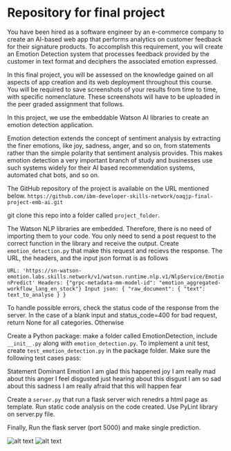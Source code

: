 # Repository for final project

You have been hired as a software engineer by an e-commerce company to create an AI-based web app that performs analytics on customer feedback for their signature products. To accomplish this requirement, you will create an Emotion Detection system that processes feedback provided by the customer in text format and deciphers the associated emotion expressed.

In this final project, you will be assessed on the knowledge gained on all aspects of app creation and its web deployment throughout this course. You will be required to save screenshots of your results from time to time, with specific nomenclature. These screenshots will have to be uploaded in the peer graded assignment that follows.

In this project, we use the embeddable Watson AI libraries to create an emotion detection application.

Emotion detection extends the concept of sentiment analysis by extracting the finer emotions, like joy, sadness, anger, and so on, from statements rather than the simple polarity that sentiment analysis provides. This makes emotion detection a very important branch of study and businesses use such systems widely for their AI based recommendation systems, automated chat bots, and so on.

The GitHub repository of the project is available on the URL mentioned below.
`https://github.com/ibm-developer-skills-network/oaqjp-final-project-emb-ai.git`

git clone this repo into a folder called `project_folder`.

 The Watson NLP libraries are embedded. Therefore, there is no need of importing them to your code. You only need to send a post request to the correct function in the library and receive the output. 
 Create `emotion_detection.py` that make this request and recievs the response. The URL, the headers, and the input json format is as follows

 `URL: 'https://sn-watson-emotion.labs.skills.network/v1/watson.runtime.nlp.v1/NlpService/EmotionPredict'
Headers: {"grpc-metadata-mm-model-id": "emotion_aggregated-workflow_lang_en_stock"}
Input json: { "raw_document": { "text": text_to_analyse } }`
 
 
 To handle possible errors, check the status code of the response from the server. In the case of a blank input and status_code=400 for bad request, return None for all categories. Otherwise 




 Create a Python package: make a folder called EmotionDetection, include `__init__.py` along with `emotion_detection.py`. To implement a unit test, create `test_emotion_detection.py` in the package folder. Make sure the following test cases pass:

 Statement	                               Dominant Emotion
I am glad this happened	                          joy
I am really mad about this	                      anger
I feel disgusted just hearing about this	      disgust
I am so sad about this	                          sadness
I am really afraid that this will happen	      fear


Create a `server.py` that run a flask server wich renedrs a html page as template. Run static code analysis on the code created. Use PyLint library on server.py file. 

Finally, Run the flask server (port 5000) and make single prediction. 

![alt text](images/Screenshot%202024-04-06%20at%206.05.28 PM.png)
![alt text](images/Screenshot%202024-04-06%20at%209.02.09 PM.png)